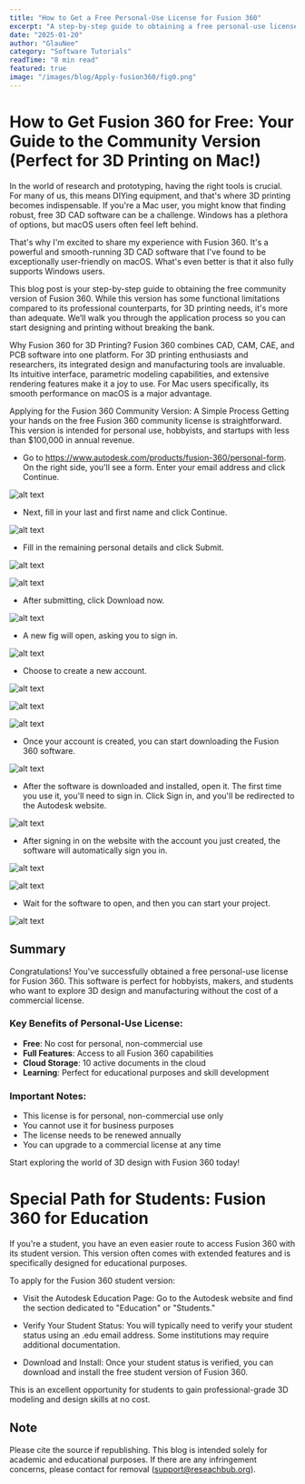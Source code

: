 ```yaml
---
title: "How to Get a Free Personal-Use License for Fusion 360"
excerpt: "A step-by-step guide to obtaining a free personal-use license for Autodesk Fusion 360 software"
date: "2025-01-20"
author: "GlauNee"
category: "Software Tutorials"
readTime: "8 min read"
featured: true
image: "/images/blog/Apply-fusion360/fig0.png"
---
```

# How to Get Fusion 360 for Free: Your Guide to the Community Version (Perfect for 3D Printing on Mac!)
In the world of research and prototyping, having the right tools is crucial. For many of us, this means DIYing equipment, and that's where 3D printing becomes indispensable. If you're a Mac user, you might know that finding robust, free 3D CAD software can be a challenge. Windows has a plethora of options, but macOS users often feel left behind.

That's why I'm excited to share my experience with Fusion 360. It's a powerful and smooth-running 3D CAD software that I've found to be exceptionally user-friendly on macOS. What's even better is that it also fully supports Windows users.

This blog post is your step-by-step guide to obtaining the free community version of Fusion 360. While this version has some functional limitations compared to its professional counterparts, for 3D printing needs, it's more than adequate. We’ll walk you through the application process so you can start designing and printing without breaking the bank.

Why Fusion 360 for 3D Printing?
Fusion 360 combines CAD, CAM, CAE, and PCB software into one platform. For 3D printing enthusiasts and researchers, its integrated design and manufacturing tools are invaluable. Its intuitive interface, parametric modeling capabilities, and extensive rendering features make it a joy to use. For Mac users specifically, its smooth performance on macOS is a major advantage.

Applying for the Fusion 360 Community Version: A Simple Process
Getting your hands on the free Fusion 360 community license is straightforward. This version is intended for personal use, hobbyists, and startups with less than $100,000 in annual revenue.

- Go to https://www.autodesk.com/products/fusion-360/personal-form. On the right side, you'll see a form. Enter your email address and click Continue.

![alt text](/images/blog/Apply-fusion360/fig1.png)

- Next, fill in your last and first name and click Continue.

![alt text](/images/blog/Apply-fusion360/fig2.png)

- Fill in the remaining personal details and click Submit.

![alt text](/images/blog/Apply-fusion360/fig3.jpeg)

![alt text](/images/blog/Apply-fusion360/fig4.jpeg)

- After submitting, click Download now.

![alt text](/images/blog/Apply-fusion360/fig5.png)

- A new fig will open, asking you to sign in.

![alt text](/images/blog/Apply-fusion360/fig6.png)

- Choose to create a new account.

![alt text](/images/blog/Apply-fusion360/fig7.png)

![alt text](/images/blog/Apply-fusion360/fig8.png)

![alt text](/images/blog/Apply-fusion360/fig9.png)

- Once your account is created, you can start downloading the Fusion 360 software.

![alt text](/images/blog/Apply-fusion360/fig10.png)

- After the software is downloaded and installed, open it. The first time you use it, you'll need to sign in. Click Sign in, and you'll be redirected to the Autodesk website.

![alt text](/images/blog/Apply-fusion360/fig11.jpeg)

- After signing in on the website with the account you just created, the software will automatically sign you in.

![alt text](/images/blog/Apply-fusion360/fig12.png)

![alt text](/images/blog/Apply-fusion360/fig13.png)

- Wait for the software to open, and then you can start your project.

![alt text](/images/blog/Apply-fusion360/fig14.png)

## Summary

Congratulations! You've successfully obtained a free personal-use license for Fusion 360. This software is perfect for hobbyists, makers, and students who want to explore 3D design and manufacturing without the cost of a commercial license.

### Key Benefits of Personal-Use License:
- **Free**: No cost for personal, non-commercial use
- **Full Features**: Access to all Fusion 360 capabilities
- **Cloud Storage**: 10 active documents in the cloud
- **Learning**: Perfect for educational purposes and skill development

### Important Notes:
- This license is for personal, non-commercial use only
- You cannot use it for business purposes
- The license needs to be renewed annually
- You can upgrade to a commercial license at any time

Start exploring the world of 3D design with Fusion 360 today!

# Special Path for Students: Fusion 360 for Education
If you're a student, you have an even easier route to access Fusion 360 with its student version. This version often comes with extended features and is specifically designed for educational purposes.

To apply for the Fusion 360 student version:

- Visit the Autodesk Education Page: Go to the Autodesk website and find the section dedicated to "Education" or "Students."

- Verify Your Student Status: You will typically need to verify your student status using an .edu email address. Some institutions may require additional documentation.

- Download and Install: Once your student status is verified, you can download and install the free student version of Fusion 360.

This is an excellent opportunity for students to gain professional-grade 3D modeling and design skills at no cost.

## Note
Please cite the source if republishing. This blog is intended solely for academic and educational purposes. If there are any infringement concerns, please contact for removal (support@reseachbub.org).